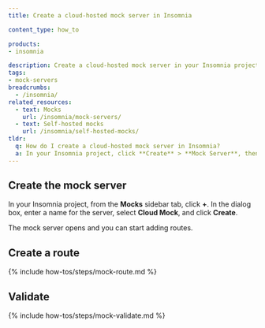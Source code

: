 ```yaml
---
title: Create a cloud-hosted mock server in Insomnia

content_type: how_to

products:
- insomnia

description: Create a cloud-hosted mock server in your Insomnia project by choosing the Cloud Mock option.
tags:
- mock-servers
breadcrumbs:
  - /insomnia/
related_resources:
  - text: Mocks
    url: /insomnia/mock-servers/
  - text: Self-hosted mocks
    url: /insomnia/self-hosted-mocks/
tldr:
  q: How do I create a cloud-hosted mock server in Insomnia?
  a: In your Insomnia project, click **Create** > **Mock Server**, then enter a name, select **Cloud Mock** and click **Create**. Once the server is created, click **New Mock Route** and configure the route.
---
```


## Create the mock server

In your Insomnia project, from the **Mocks** sidebar tab, click **+**. In the dialog box, enter a name for the server, select **Cloud Mock**, and click **Create**.

The mock server opens and you can start adding routes.

## Create a route

{% include how-tos/steps/mock-route.md %}

## Validate

{% include how-tos/steps/mock-validate.md %}